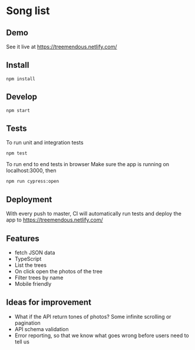 # Song list


## Demo

See it live at https://treemendous.netlify.com/

## Install

```
npm install
```

## Develop

```
npm start
```

## Tests
To run unit and integration tests
```
npm test
```

To run end to end tests in browser
Make sure the app is running on localhost:3000, then

```
npm run cypress:open
```

## Deployment
With every push to master, CI will automatically run tests and deploy the app to https://treemendous.netlify.com/

## Features

  * fetch JSON data
  * TypeScript
  * List the trees
  * On click open the photos of the tree
  * Filter trees by name
  * Mobile friendly

## Ideas for improvement

  * What if the API return tones of photos? Some infinite scrolling or pagination
  * API schema validation
  * Error reporting, so that we know what goes wrong before users need to tell us
